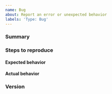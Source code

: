 ```yaml
---
name: Bug
about: Report an error or unexpected behavior
labels: 'Type: Bug'
---
```


### Summary

<!--
Please provide a clear and concise summary of the bug.
-->

### Steps to reproduce

<!--
Please provide step-by-step instructions of what you did that would allow
somebody to reproduce this problem on their own computer. Include links to any
relevant code or inline code snippets, where possible.
-->

#### Expected behavior

<!--
What you expected to happen.

Example: No errors are thrown and file containing XYZ created.
-->

#### Actual behavior

<!--
What actually happened. Please include full stack traces of errors if
applicable.

Example: Error "foo bar" was thrown.
-->

### Version

<!--
Run npm ls lit-localize

Example: lit-localize@1.0.0
-->
